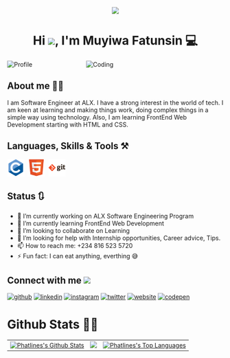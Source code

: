 <div id="header" align="center">
  <img src="https://media.giphy.com/media/qgQUggAC3Pfv687qPC/giphy.gif" width="300" heigth="30"/>
  
# Hi <img src="https://camo.githubusercontent.com/e8e7b06ecf583bc040eb60e44eb5b8e0ecc5421320a92929ce21522dbc34c891/68747470733a2f2f6d656469612e67697068792e636f6d2f6d656469612f6876524a434c467a6361737252346961377a2f67697068792e676966" width="40"/>, I'm Muyiwa Fatunsin 💻 </div>
</div>

<div> <img src="https://komarev.com/ghpvc/?username=phatlines&style=flat-square&color=blue" alt="Profile"/>
<img align="right" alt="Coding" width="320" src="https://media.giphy.com/media/u2pmTWUi0MXjyrMaVj/giphy.gif">
</div>

<div>

## About me 🧑‍💻
I am Software Engineer at ALX. I have a strong interest in the world of tech. I am keen at learning and making things work, doing complex things in a simple way using technology. Also, I am learning FrontEnd Web Development starting with HTML and CSS. 

## Languages, Skills & Tools ⚒️
  <div>
  <img src="https://github.com/devicons/devicon/blob/master/icons/c/c-original.svg"  title="C" alt="C" width="40" height="40"/>&nbsp;
  <img src="https://github.com/devicons/devicon/blob/master/icons/html5/html5-original.svg" title="HTML5" alt="HTML" width="40" height="40"/>&nbsp;
  <img src="https://github.com/devicons/devicon/blob/master/icons/git/git-original-wordmark.svg" title="Git" **alt="Git" width="40" height="40"/>
</div>

 ## Status 🔃
- 🔭 I’m currently working on ALX Software Engineering Program 
- 🌱 I’m currently learning FrontEnd Web Development 
- 👯 I’m looking to collaborate on Learning 
- 🤔 I’m looking for help with Internship opportunities, Career advice, Tips. 
- 📫 How to reach me: +234 816 523 5720 
- ⚡ Fun fact: I can eat anything, everthing 😅 

## Connect with me <img src="https://media.giphy.com/media/pJjKzRqY9HwME/giphy.gif" width="40"/>
[<img src='https://cdn.jsdelivr.net/npm/simple-icons@3.0.1/icons/github.svg' alt='github' height='40'>](https://github.com/phatlines)  [<img src='https://cdn.jsdelivr.net/npm/simple-icons@3.0.1/icons/linkedin.svg' alt='linkedin' height='40'>](https://www.linkedin.com/in/muyiwa-fatunsin/)  [<img src='https://cdn.jsdelivr.net/npm/simple-icons@3.0.1/icons/instagram.svg' alt='instagram' height='40'>](https://www.instagram.com/phatlines_/)  [<img src='https://cdn.jsdelivr.net/npm/simple-icons@3.0.1/icons/twitter.svg' alt='twitter' height='40'>](https://twitter.com/phatlines_)  [<img src='https://cdn.jsdelivr.net/npm/simple-icons@3.0.1/icons/icloud.svg' alt='website' height='40'>](https://github.com/phatlines) [<img src='https://cdn.jsdelivr.net/npm/simple-icons@3.0.1/icons/codepen.svg' alt='codepen' height='40'>](https://codepen.io/Phatlines)  

# Github Stats 🧑‍💻
<table>
  <tr>
    <td>
       <a href="https://github.com/phatlines"><img alt="Phatlines's Github Stats" src="https://github-readme-stats.vercel.app/api?username=phatlines&show_icons=true&count_private=true&theme=react&hide_border=true&bg_color=1d2a3a" /></a>
    </td>
    <td>
       <a href="http://www.github.com/phatlines"><img src="https://github-readme-streak-stats.herokuapp.com/?user=phatlines&stroke=ffffff&background=1d2a3a&ring=5BCDEC&fire=5BCDEC&currStreakNum=ffffff&currStreakLabel=5BCDEC&sideNums=ffffff&sideLabels=ffffff&dates=ffffff&hide_border=true" /></a>
    </td>
    <td>
      <a href="https://github.com/phatlines"><img alt="Phatlines's Top Languages" src="https://github-readme-stats.vercel.app/api/top-langs/?username=phatlines&langs_count=8&count_private=true&layout=compact&theme=react&hide_border=true&bg_color=1d2a3a"/></a>
    </td>
  </tr>
</table>


